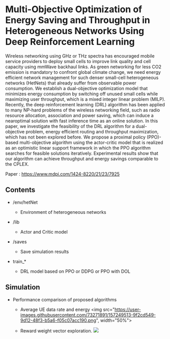 # Multi-Objective Optimization of Energy Saving and Throughput in Heterogeneous Networks Using Deep Reinforcement Learning

Wireless networking using GHz or THz spectra has encouraged mobile service providers
to deploy small cells to improve link quality and cell capacity using mmWave backhaul links. As
green networking for less CO2 emission is mandatory to confront global climate change, we need
energy efficient network management for such denser small-cell heterogeneous networks (HetNets)
that already suffer from observable power consumption. We establish a dual-objective optimization
model that minimizes energy consumption by switching off unused small cells while maximizing
user throughput, which is a mixed integer linear problem (MILP). Recently, the deep reinforcement
learning (DRL) algorithm has been applied to many NP-hard problems of the wireless networking
field, such as radio resource allocation, association and power saving, which can induce a nearoptimal solution with fast inference time as an online solution. In this paper, we investigate the
feasibility of the DRL algorithm for a dual-objective problem, energy efficient routing and throughput
maximization, which has not been explored before. We propose a proximal policy (PPO)-based
multi-objective algorithm using the actor-critic model that is realized as an optimistic linear support
framework in which the PPO algorithm searches for feasible solutions iteratively. Experimental results
show that our algorithm can achieve throughput and energy savings comparable to the CPLEX.

Paper : https://www.mdpi.com/1424-8220/21/23/7925


## Contents 
- /env/hetNet 
    - Environment of heterogeneous networks
  
- /lib
    - Actor and Critic model
- /saves 
  - Save simulation results

- train_*
  - DRL model based on PPO or DDPG or PPO with DOL


## Simulation 

- Performance comparison of proposed algorithms
    - Average UE data rate and energy
        <img src="https://user-images.githubusercontent.com/73271891/157249513-9f2cd549-9d12-48f3-b5a6-f05c07acc190.png", width="50%">

    -  Reward weight vector exploration.
        <img src="https://user-images.githubusercontent.com/73271891/157249065-d3a71fe5-1c01-40be-99f3-d08c5e072faa.png">
